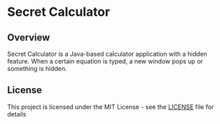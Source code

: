 # Secret Calculator

## Overview
Secret Calculator is a Java-based calculator application with a hidden feature. When a certain equation is typed, a new window pops up or something is hidden.


## License
This project is licensed under the MIT License - see the [LICENSE](LICENSE) file for details